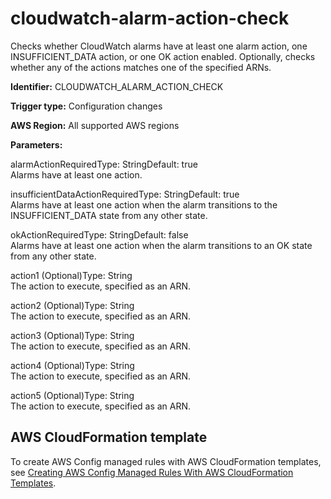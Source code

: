 # cloudwatch\-alarm\-action\-check<a name="cloudwatch-alarm-action-check"></a>

Checks whether CloudWatch alarms have at least one alarm action, one INSUFFICIENT\_DATA action, or one OK action enabled\. Optionally, checks whether any of the actions matches one of the specified ARNs\. 

**Identifier:** CLOUDWATCH\_ALARM\_ACTION\_CHECK

**Trigger type:** Configuration changes

**AWS Region:** All supported AWS regions

**Parameters:**

alarmActionRequiredType: StringDefault: true  
Alarms have at least one action\.

insufficientDataActionRequiredType: StringDefault: true  
Alarms have at least one action when the alarm transitions to the INSUFFICIENT\_DATA state from any other state\.

okActionRequiredType: StringDefault: false  
Alarms have at least one action when the alarm transitions to an OK state from any other state\.

action1 \(Optional\)Type: String  
The action to execute, specified as an ARN\.

action2 \(Optional\)Type: String  
The action to execute, specified as an ARN\.

action3 \(Optional\)Type: String  
The action to execute, specified as an ARN\.

action4 \(Optional\)Type: String  
The action to execute, specified as an ARN\.

action5 \(Optional\)Type: String  
The action to execute, specified as an ARN\.

## AWS CloudFormation template<a name="w29aac11c33c17b7c71c15"></a>

To create AWS Config managed rules with AWS CloudFormation templates, see [Creating AWS Config Managed Rules With AWS CloudFormation Templates](aws-config-managed-rules-cloudformation-templates.md)\.